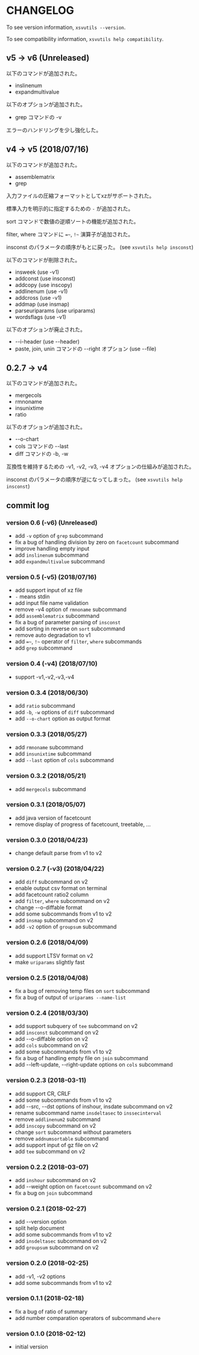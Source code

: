 # CHANGELOG

To see version information, `xsvutils --version`.

To see compatibility information, `xsvutils help compatibility`.

## v5 -> v6 (Unreleased)

以下のコマンドが追加された。
- inslinenum
- expandmultivalue

以下のオプションが追加された。
- grep コマンドの -v

エラーのハンドリングを少し強化した。


## v4 -> v5 (2018/07/16)

以下のコマンドが追加された。
- assemblematrix
- grep

入力ファイルの圧縮フォーマットとしてxzがサポートされた。

標準入力を明示的に指定するための `-` が追加された。

sort コマンドで数値の逆順ソートの機能が追加された。

filter, where コマンドに `=~`, `!~` 演算子が追加された。

insconst のパラメータの順序がもとに戻った。 (see `xsvutils help insconst`)

以下のコマンドが削除された。
- insweek        (use -v1)
- addconst       (use insconst)
- addcopy        (use inscopy)
- addlinenum     (use -v1)
- addcross       (use -v1)
- addmap         (use insmap)
- parseuriparams (use uriparams)
- wordsflags     (use -v1)

以下のオプションが廃止された。
- --i-header     (use --header)
- paste, join, unin コマンドの --right オプション (use --file)


## 0.2.7 -> v4

以下のコマンドが追加された。
- mergecols
- rmnoname
- insunixtime
- ratio

以下のオプションが追加された。
- --o-chart
- cols コマンドの --last
- diff コマンドの -b, -w

互換性を維持するための -v1, -v2, -v3, -v4 オプションの仕組みが追加された。

insconst のパラメータの順序が逆になってしまった。 (see `xsvutils help insconst`)


## commit log

### version 0.6 (-v6) (Unreleased)
- add `-v` option of `grep` subcommand
- fix a bug of handling division by zero on `facetcount` subcommand
- improve handling empty input
- add `inslinenum` subcommand
- add `expandmultivalue` subcommand

### version 0.5 (-v5) (2018/07/16)
- add support input of xz file
- `-` means stdin
- add input file name validation
- remove -v4 option of `rmnoname` subcommand
- add `assemblematrix` subcommand
- fix a bug of parameter parsing of `insconst`
- add sorting in reverse on `sort` subcommand
- remove auto degradation to v1
- add `=~`, `!~` operator of `filter`, `where` subcommands
- add `grep` subcommand

### version 0.4 (-v4) (2018/07/10)
- support -v1,-v2,-v3,-v4

### version 0.3.4 (2018/06/30)
- add `ratio` subcommand
- add `-b`, `-w` options of `diff` subcommand
- add `--o-chart` option as output format

### version 0.3.3 (2018/05/27)
- add `rmnoname` subcommand
- add `insunixtime` subcommand
- add `--last` option of `cols` subcommand

### version 0.3.2 (2018/05/21)
- add `mergecols` subcommand

### version 0.3.1 (2018/05/07)
- add java version of facetcount
- remove display of progress of facetcount, treetable, ...

### version 0.3.0 (2018/04/23)
- change default parse from v1 to v2

### version 0.2.7 (-v3) (2018/04/22)
- add `diff` subcommand on v2
- enable output csv format on terminal
- add facetcount ratio2 column
- add `filter`, `where` subcommand on v2
- change --o-diffable format
- add some subcommands from v1 to v2
- add `insmap` subcommand on v2
- add `-v2` option of `groupsum` subcommand

### version 0.2.6 (2018/04/09)
- add support LTSV format on v2
- make `uriparams` slightly fast

### version 0.2.5 (2018/04/08)
- fix a bug of removing temp files on `sort` subcommand
- fix a bug of output of `uriparams --name-list`

### version 0.2.4 (2018/03/30)
- add support subquery of `tee` subcommand on v2
- add `insconst` subcommand on v2
- add --o-diffable option on v2
- add `cols` subcommand on v2
- add some subcommands from v1 to v2
- fix a bug of handling empty file on `join` subcommand
- add --left-update, --right-update options on `cols` subcommand

### version 0.2.3 (2018-03-11)
- add support CR, CRLF
- add some subcommands from v1 to v2
- add --src, --dst options of inshour, insdate subcommand on v2
- rename subcommand name `insdeltasec` to `inssecinterval`
- remove `addlinenum2` subcommand
- add `inscopy` subcommand on v2
- change `sort` subcommand without parameters
- remove `addnumsortable` subcommand
- add support input of gz file on v2
- add `tee` subcommand on v2

### version 0.2.2 (2018-03-07)
- add `inshour` subcommand on v2
- add --weight option on `facetcount` subcommand on v2
- fix a bug on `join` subcommand

### version 0.2.1 (2018-02-27)
- add --version option
- split help document
- add some subcommands from v1 to v2
- add `insdeltasec` subcommand on v2
- add `groupsum` subcommand on v2

### version 0.2.0 (2018-02-25)
- add -v1, -v2 options
- add some subcommands from v1 to v2

### version 0.1.1 (2018-02-18)
- fix a bug of ratio of summary
- add number comparation operators of subcommand `where`

### version 0.1.0 (2018-02-12)
- initial version


